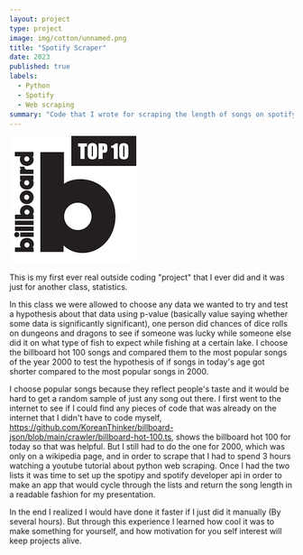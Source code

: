 ```yaml
---
layout: project
type: project
image: img/cotton/unnamed.png
title: "Spotify Scraper"
date: 2023
published: true
labels:
  - Python
  - Spotify
  - Web scraping
summary: "Code that I wrote for scraping the length of songs on spotify"
---
```


<img class="img-fluid" src="../img/cotton/download.png">

This is my first ever real outside coding "project" that I ever did and it was just for another class, statistics. 

In this class we were allowed to choose any data we wanted to try and test a hypothesis about that data using p-value (basically value saying whether some data is significantly significant), one person did chances of dice rolls on dungeons and dragons to see if someone was lucky while someone else did it on what type of fish to expect while fishing at a certain lake. I choose the billboard hot 100 songs and compared them to the most popular songs of the year 2000 to test the hypothesis of if songs in today's age got shorter compared to the most popular songs in 2000.

I choose popular songs because they reflect people's taste and it would be hard to get a random sample of just any song out there. I first went to the internet to see if I could find any pieces of code that was already on the internet that I didn't have to code myself, https://github.com/KoreanThinker/billboard-json/blob/main/crawler/billboard-hot-100.ts, shows the billboard hot 100 for today so that was helpful. But I still had to do the one for 2000, which was only on a wikipedia page, and in order to scrape that I had to spend 3 hours watching a youtube tutorial about python web scraping.  Once I had the two lists it was time to set up the spotipy and spotify developer api in order to make an app that would cycle through the lists and return the song length in a readable fashion for my presentation.

In the end I realized I would have done it faster if I just did it manually (By several hours). But through this experience I learned how cool it was to make something for yourself, and how motivation for you self interest will keep projects alive.






